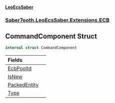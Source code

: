 #### [LeoEcsSaber](index.md 'index')
### [Saber7ooth.LeoEcsSaber.Extensions.ECB](Saber7ooth.LeoEcsSaber.Extensions.ECB.md 'Saber7ooth.LeoEcsSaber.Extensions.ECB')

## CommandComponent Struct

```csharp
internal struct CommandComponent
```

| Fields | |
| :--- | :--- |
| [EcbPoolId](CommandComponent.EcbPoolId.md 'Saber7ooth.LeoEcsSaber.Extensions.ECB.CommandComponent.EcbPoolId') | |
| [IsNew](CommandComponent.IsNew.md 'Saber7ooth.LeoEcsSaber.Extensions.ECB.CommandComponent.IsNew') | |
| [PackedEntity](CommandComponent.PackedEntity.md 'Saber7ooth.LeoEcsSaber.Extensions.ECB.CommandComponent.PackedEntity') | |
| [Type](CommandComponent.Type.md 'Saber7ooth.LeoEcsSaber.Extensions.ECB.CommandComponent.Type') | |
